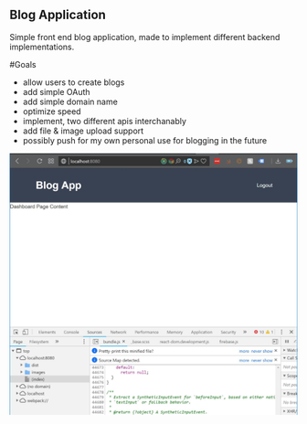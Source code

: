 ## Blog Application

Simple front end blog application, made to implement different backend implementations.

#Goals

  - allow users to create blogs
  - add simple OAuth
  - add simple domain name
  - optimize speed
  - implement, two different apis interchanably
  - add file & image upload support
  - possibly push for my own personal use for blogging in the future


  ![img](Version1.jpg  "Current")